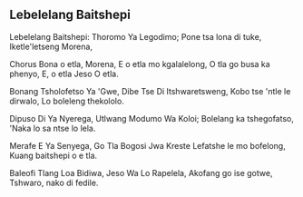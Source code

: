 ## Lebelelang Baitshepi

Lebelelang Baitshepi: Thoromo Ya Legodimo;
Pone tsa lona di tuke, Iketle'letseng Morena,

Chorus
Bona o etla, Morena, E o etla mo kgalalelong,
O tla go busa ka phenyo, E, o etla Jeso O etla.

Bonang Tsholofetso Ya 'Gwe, Dibe Tse Di Itshwaretsweng,
Kobo tse 'ntle le dirwalo, Lo boleleng thekololo.

Dipuso Di Ya Nyerega, Utlwang Modumo Wa Koloi;
Bolelang ka tshegofatso, 'Naka lo sa ntse lo lela.

Merafe E Ya Senyega, Go Tla Bogosi Jwa Kreste
Lefatshe le mo bofelong, Kuang baitshepi o e tla.

Baleofi Tlang Loa Bidiwa, Jeso Wa Lo Rapelela,
Akofang go ise gotwe, Tshwaro, nako di fedile.

